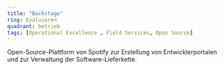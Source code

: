 ```yaml
---
title: "Backstage"
ring: Evaluieren
quadrant: betrieb
tags: [Operational Excellence , Field Services, Open Source]
---
```


Open-Source-Plattform von Spotify zur Erstellung von Entwicklerportalen und zur Verwaltung der Software-Lieferkette.
